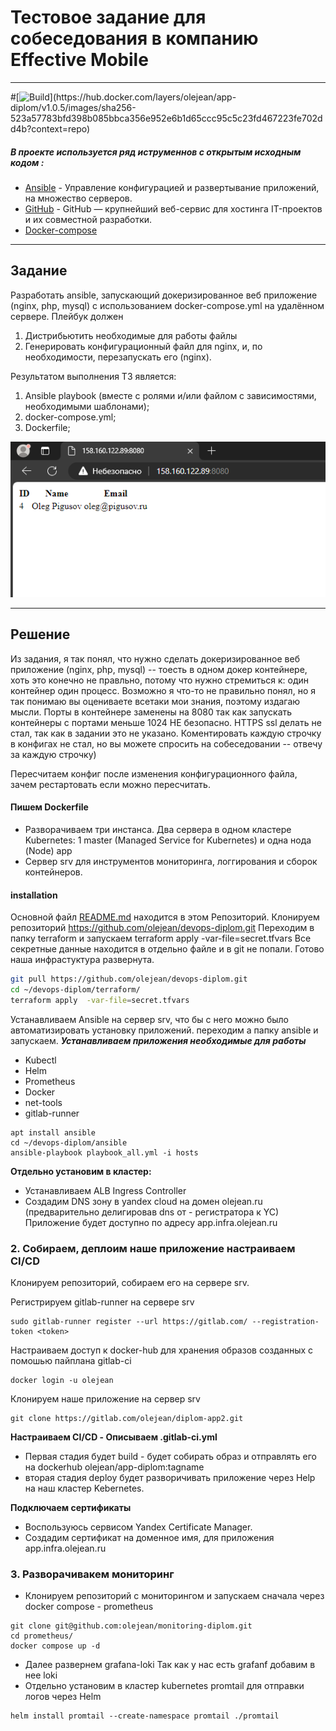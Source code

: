 # Тестовое задание для собеседования в компанию Effective Mobile
***

#[![Build](https://img.shields.io/badge/Build-stable-!)](https://hub.docker.com/layers/olejean/app-diplom/v1.0.5/images/sha256-523a57783bfd398b085bbca356e952e6b1d65ccc95c5c23fd467223fe702dd4b?context=repo)
#####  В проекте используется ряд иструменнов с открытым исходным кодом :
- [Ansible](https://www.ansible.com/) - Управление конфигурацией и развертывание приложений, на множество серверов.
- [GitHub](https://github.com/olejean/devops-diplom) - GitHub — крупнейший веб-сервис для хостинга IT-проектов и их совместной разработки.
- [Docker-compose](https://www.docker.com/)
***
## Задание 
Разработать ansible, запускающий докеризированное веб приложение (nginx, php, mysql) с использованием docker-compose.yml на удалённом сервере.
Плейбук должен
1. Дистрибьютить необходимые для работы файлы
2. Генерировать конфигурационный файл для nginx, и, по необходимости,
перезапускать его (nginx).

Результатом выполнения ТЗ является:
1. Ansible playbook (вместе с ролями и/или файлом с зависимостями, необходимыми
шаблонами);
2. docker-compose.yml;
3. Dockerfile;

![Alt text](bd.png)
***
## Решение
Из задания, я так понял, что нужно сделать докеризированное веб приложение (nginx, php, mysql) -- тоесть в одном докер контейнере, хоть это конечно не правльно, потому что нужно стремиться к: один контейнер один процесс. Возможно я что-то не правильно понял, но я так понимаю вы оцениваете всетаки мои знания, поэтому издагаю мысли.
Порты в контейнере заменены на 8080  так как запускать контейнеры с портами меньше 1024   НЕ  безопасно. HTTPS ssl  делать не стал, так как в задании это не указано.
Коментировать каждую строчку в конфигах не стал, но вы можете спросить на собеседовании -- отвечу за каждую строчку)

Пересчитаем конфиг после изменения конфигурационного файла, зачем рестартовать если можно пересчитать.

 
#### Пишем Dockerfile

- Разворачиваем  три инстанса.  Два сервера в одном кластере Kubernetes: 1 master (Managed Service for Kubernetes) и одна нода (Node) app 
-  Сервер srv для инструментов мониторинга, логгирования и сборок контейнеров.
#### installation
Основной файл [README.md](https://github.com/olejean/devops-diplom/blob/main/README.md)   находится в этом Репозиторий.
Клонируем репозиторий  https://github.com/olejean/devops-diplom.git Переходим в папку terraform и запускаем terraform apply  -var-file=secret.tfvars
Все секретные данные находится в отдельно файле и в git  не попали. Готово наша инфрастуктура развернута.


```sh
git pull https://github.com/olejean/devops-diplom.git
cd ~/devops-diplom/terraform/
terraform apply  -var-file=secret.tfvars
```

Устанавливаем Ansible  на сервер srv, что бы с него можно было автоматизировать установку приложений. переходим а папку ansible  и запускаем.
___Устанавливаем приложения необходимые для работы___
- Kubectl
- Helm
- Prometheus
- Docker
- net-tools
- gitlab-runner
```
apt install ansible
cd ~/devops-diplom/ansible
ansible-playbook playbook_all.yml -i hosts
```
__Отдельно установим в кластер:__
- Устанавливаем ALB Ingress Controller 
- Создадим DNS  зону в yandex cloud на домен olejean.ru (предварительно делигировав dns от -   регистратора к YC) Приложение будет доступно по адресу app.infra.olejean.ru
    

    

### 2. Cобираем, деплоим наше приложение  настраиваем CI/CD
Клонируем репозиторий, собираем его на сервере srv.

Регистрируем gitlab-runner  на сервере srv
```
sudo gitlab-runner register --url https://gitlab.com/ --registration-token <token>
```    

Настраиваем доступ к docker-hub для хранения образов созданных с помошью пайплана gitlab-ci
```
docker login -u olejean
```

Клонируем наше приложение на сервер srv
```
git clone https://gitlab.com/olejean/diplom-app2.git

```
__Настраиваем CI/CD - Описываем .gitlab-ci.yml__
- Первая стадия будет build - будет собирать образ и отправлять его на dockerhub olejean/app-diplom:tagname
- вторая стадия deploy  будет разворичивать приложение через Help  на наш кластер Kebernetes.



__Подключаем сертификаты__
- Воспользуюсь сервисом Yandex Certificate Manager.
- Создадим сертификат на доменное имя,  для приложения app.infra.olejean.ru

### 3. Разворачивакем мониторинг 
- Клонируем репозиторий с мониторингом и запускаем сначала через docker compose - prometheus  
```
git clone git@github.com:olejean/monitoring-diplom.git
cd prometheus/
docker compose up -d
```

- Далее развернем grafana-loki Так как у нас есть grafanf добавим в нее loki  
- Отдельно установим в кластер kubernetes promtail для отправки логов через Helm
```
helm install promtail --create-namespace promtail ./promtail
```




